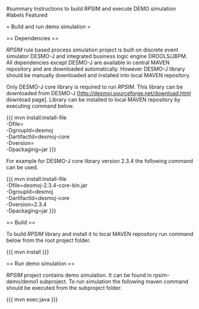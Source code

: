 #summary Instructions to build RPSIM and execute DEMO simulation
#labels Featured

= Build and run demo simulation =



== Dependencies ==

*RPSIM* rule based process simulation project is built on discrete event simulator DESMO-J and integrated business logic engine DROOLS/JBPM. All dependencies except DESMO-J are available in central MAVEN repository and are downloaded automatically. However DESMO-J library should be manually downloaded and installed into local MAVEN repository.

Only DESMO-J core library is required to run *RPSIM*. This library can be downloaded from DESMO-J [http://desmoj.sourceforge.net/download.html download page]. Library can be installed to local MAVEN repository by executing command below.

{{{
mvn install:install-file \
	-Dfile=<path-to-file> \
	-DgroupId=desmoj \
	-DartifactId=desmoj-core \
	-Dversion=<version> \
	-Dpackaging=jar
}}}

For example for DESMO-J core library version 2.3.4 the following command can be used.

{{{
mvn install:install-file \
	-Dfile=desmoj-2.3.4-core-bin.jar \
	-DgroupId=desmoj \
	-DartifactId=desmoj-core \
	-Dversion=2.3.4 \
	-Dpackaging=jar
}}}

== Build ==

To build *RPSIM* library and install it to local MAVEN repository run command below from the root project folder.

{{{
mvn install
}}}

== Run demo simulation ==

*RPSIM* project contains demo simulation. It can be found in rpsim-demo/demo1 subproject. To run simulation the following maven command should be executed from the subproject folder.

{{{
mvn exec:java
}}}